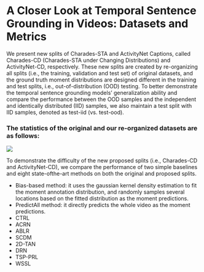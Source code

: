 # A Closer Look at Temporal Sentence Grounding in Videos: Datasets and Metrics

We present new splits of Charades-STA and ActivityNet Captions, called Charades-CD (Charades-STA under Changing Distributions) and ActivityNet-CD, respectively. These new splits are created by re-organizing all splits (i.e., the training, validation and test set) of original datasets, and the ground truth moment distributions are designed different in the training and test splits, i.e., out-of-distribution (OOD) testing. To better demonstrate the temporal sentence grounding models’ generalization ability and compare the performance between the OOD samples and the independent and identically distributed (IID) samples, we also maintain a test split with IID samples, denoted as test-iid (vs. test-ood). 

### The statistics of the original and our re-organized datasets are as follows:
![](https://github.com/yytzsy/grounding_changing_distribution/blob/main/statistics.jpg)

To demonstrate the difficulty of the new proposed splits (i.e., Charades-CD and ActivityNet-CD), we compare the performance of two simple baselines and eight state-ofthe-art methods on both the original and proposed splits. 
* Bias-based method: it uses the gaussian kernel density estimation to fit the moment annotation distribution, and randomly samples several locations based on the fitted distribution as the moment predictions. 
* PredictAll method: it directly predicts the whole video as the moment predictions.
* CTRL
* ACRN
* ABLR
* SCDM
* 2D-TAN
* DRN
* TSP-PRL
* WSSL 
